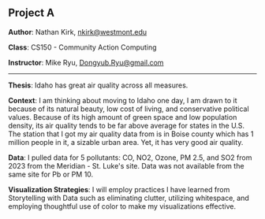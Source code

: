 ## Project A

**Author**: Nathan Kirk, nkirk@westmont.edu

**Class**: CS150 - Community Action Computing

**Instructor**: Mike Ryu, Dongyub.Ryu@gmail.com

---
**Thesis**: Idaho has great air quality across all measures.

**Context**: I am thinking about moving to Idaho one day, I am drawn to it because of its 
natural beauty, low cost of living, and conservative political values. Because of its high 
amount of green space and low population density, its air quality tends to be far above
average for states in the U.S. The station that I got my air quality data from is 
in Boise county which has 1 million people in it, a sizable urban area. Yet, it has very good
air quality. 

**Data**: I pulled data for 5 pollutants: CO, NO2, Ozone, PM 2.5, and SO2 from 2023 from the Meridian - St. Luke's
site. Data was not available from the same site for Pb or PM 10. 

**Visualization Strategies**: I will employ practices I have learned from Storytelling with Data
such as eliminating clutter, utilizing whitespace, and employing thoughtful use of color to make my 
visualizations effective.